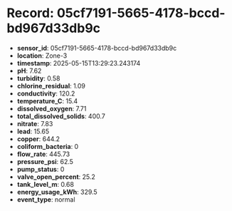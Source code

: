 # Record: 05cf7191-5665-4178-bccd-bd967d33db9c

- **sensor_id**: 05cf7191-5665-4178-bccd-bd967d33db9c
- **location**: Zone-3
- **timestamp**: 2025-05-15T13:29:23.243174
- **pH**: 7.62
- **turbidity**: 0.58
- **chlorine_residual**: 1.09
- **conductivity**: 120.2
- **temperature_C**: 15.4
- **dissolved_oxygen**: 7.71
- **total_dissolved_solids**: 400.7
- **nitrate**: 7.83
- **lead**: 15.65
- **copper**: 644.2
- **coliform_bacteria**: 0
- **flow_rate**: 445.73
- **pressure_psi**: 62.5
- **pump_status**: 0
- **valve_open_percent**: 25.2
- **tank_level_m**: 0.68
- **energy_usage_kWh**: 329.5
- **event_type**: normal